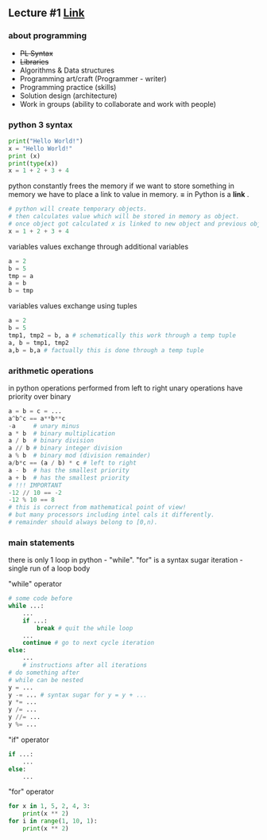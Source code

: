 ## Lecture #1 [Link](https://www.youtube.com/watch?v=KdZ4HF1SrFs&list=PLRDzFCPr95fK7tr47883DFUbm4GeOjjc0)
### about programming
* ~~PL Syntax~~
* ~~Libraries~~
* Algorithms & Data structures
* Programming  art/craft (Programmer - writer)
* Programming practice (skills)
* Solution design (architecture)
* Work in groups (ability to collaborate and work with people)
### python 3 syntax
```python
print("Hello World!")
x = "Hello World!"
print (x)
print(type(x))
x = 1 + 2 + 3 + 4
```
python constantly frees the memory 
if we want to store something in memory 
we have to place a link to value in memory.
**=** in Python is a **link** . 
```python
# python will create temporary objects.
# then calculates value which will be stored in memory as object.
# once object got calculated x is linked to new object and previous object (x) will be removed.
x = 1 + 2 + 3 + 4 
```
variables values exchange through additional variables
```python
a = 2
b = 5
tmp = a
a = b
b = tmp
```
variables values exchange using tuples
```python
a = 2
b = 5
tmp1, tmp2 = b, a # schematically this work through a temp tuple
a, b = tmp1, tmp2
a,b = b,a # factually this is done through a temp tuple
```
### arithmetic operations
in python operations performed from left to right
unary operations have priority over binary
```python
a = b = c = ...
a^b^c == a**b**c
-a     # unary minus
a * b  # binary multiplication 
a / b  # binary division
a // b # binary integer division
a % b  # binary mod (division remainder) 
a/b*c == (a / b) * c # left to right
a - b  # has the smallest priority
a + b  # has the smallest priority
# !!! IMPORTANT
-12 // 10 == -2 
-12 % 10 == 8
# this is correct from mathematical point of view!
# but many processors including intel cals it differently.
# remainder should always belong to [0,n).
```

### main statements
there is only 1 loop in python - "while".
"for" is a syntax sugar
iteration - single run of a loop body

"while" operator
```python
# some code before
while ...:
    ...
    if ...:
        break # quit the while loop
    ...
    continue # go to next cycle iteration
else:
    ...
    # instructions after all iterations 
# do something after
# while can be nested
y = ...
y -= ... # syntax sugar for y = y + ...
y *= ...
y /= ...
y //= ...
y %= ...
```
"if" operator
```python
if ...:
    ...
else:
    ...
```
"for" operator
```python
for x in 1, 5, 2, 4, 3: 
    print(x ** 2)
for i in range(1, 10, 1):
    print(x ** 2)
```
